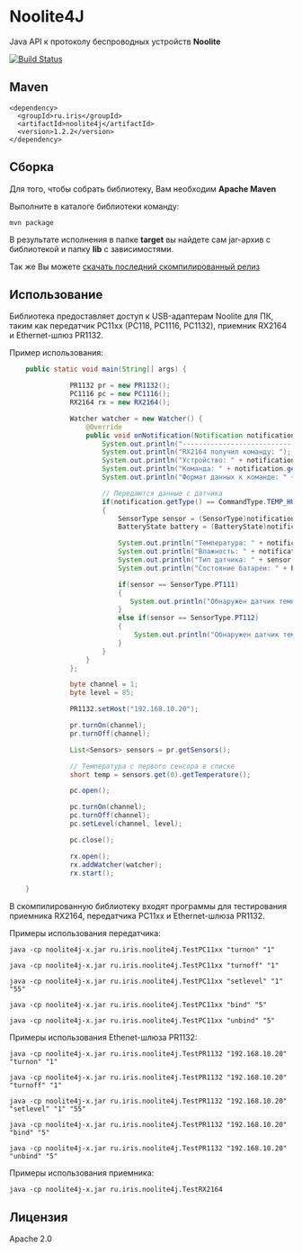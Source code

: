 Noolite4J
===============
Java API к протоколу беспроводных устройств **Noolite**

[![Build Status](https://travis-ci.org/Neuronix2/Noolite4J.png?branch=master)](https://travis-ci.org/Neuronix2/Noolite4J)

Maven
----------------

    <dependency>
      <groupId>ru.iris</groupId>
      <artifactId>noolite4j</artifactId>
      <version>1.2.2</version>
    </dependency>

Сборка
-----------------
Для того, чтобы собрать библиотеку, Вам необходим **Apache Maven**

Выполните в каталоге библиотеки команду:

```
mvn package
```

В результате исполнения в папке **target** вы найдете сам jar-архив с библиотекой и папку **lib** с зависимостями.

Так же Вы можете [скачать последний скомпилированный релиз](https://github.com/Neuronix2/Noolite4J/releases)

## Использование
Библиотека предоставляет доступ к USB-адаптерам Noolite для ПК, таким как передатчик PC11xx (PC118, PC1116, PC1132), приемник RX2164 и Ethernet-шлюз PR1132.

Пример использования:

``` java
    public static void main(String[] args) {

               PR1132 pr = new PR1132();
               PC1116 pc = new PC1116();
               RX2164 rx = new RX2164();

               Watcher watcher = new Watcher() {
                   @Override
                   public void onNotification(Notification notification) {
                       System.out.println("----------------------------------");
                       System.out.println("RX2164 получил команду: ");
                       System.out.println("Устройство: " + notification.getChannel());
                       System.out.println("Команда: " + notification.getType().name());
                       System.out.println("Формат данных к команде: " + notification.getDataFormat().name());

                       // Передаются данные с датчика
                       if(notification.getType() == CommandType.TEMP_HUMI)
                       {
                           SensorType sensor = (SensorType)notification.getValue("sensortype");
                           BatteryState battery = (BatteryState)notification.getValue("battery");

                           System.out.println("Температура: " + notification.getValue("temp"));
                           System.out.println("Влажность: " + notification.getValue("humi"));
                           System.out.println("Тип датчика: " + sensor.name());
                           System.out.println("Состояние батареи: " + battery.name());

                           if(sensor == SensorType.PT111)
                           {
                              System.out.println("Обнаружен датчик температуры и влажности");
                           }
                           else if(sensor == SensorType.PT112)
                           {
                               System.out.println("Обнаружен датчик температуры");
                           }
                       }
                   }
               };

               byte channel = 1;
               byte level = 85;

               PR1132.setHost("192.168.10.20");

               pr.turnOn(channel);
               pr.turnOff(channel);

               List<Sensors> sensors = pr.getSensors();

               // Температура с первого сенсора в списке
               short temp = sensors.get(0).getTemperature();

               pc.open();

               pc.turnOn(channel);
               pc.turnOff(channel);
               pc.setLevel(channel, level);

               pc.close();

               rx.open();
               rx.addWatcher(watcher);
               rx.start();

    }
```

В скомпилированную библиотеку входят программы для тестирования приемника RX2164, передатчика PC11xx и Ethernet-шлюза PR1132.

Примеры использования передатчика:

```
java -cp noolite4j-x.jar ru.iris.noolite4j.TestPC11xx "turnon" "1"
```

```
java -cp noolite4j-x.jar ru.iris.noolite4j.TestPC11xx "turnoff" "1"
```

```
java -cp noolite4j-x.jar ru.iris.noolite4j.TestPC11xx "setlevel" "1" "55"
```

```
java -cp noolite4j-x.jar ru.iris.noolite4j.TestPC11xx "bind" "5"
```

```
java -cp noolite4j-x.jar ru.iris.noolite4j.TestPC11xx "unbind" "5"
```

Примеры использования Ethenet-шлюза PR1132:

```
java -cp noolite4j-x.jar ru.iris.noolite4j.TestPR1132 "192.168.10.20" "turnon" "1"
```

```
java -cp noolite4j-x.jar ru.iris.noolite4j.TestPR1132 "192.168.10.20" "turnoff" "1"
```

```
java -cp noolite4j-x.jar ru.iris.noolite4j.TestPR1132 "192.168.10.20" "setlevel" "1" "55"
```

```
java -cp noolite4j-x.jar ru.iris.noolite4j.TestPR1132 "192.168.10.20" "bind" "5"
```

```
java -cp noolite4j-x.jar ru.iris.noolite4j.TestPR1132 "192.168.10.20" "unbind" "5"
```

Примеры использования приемника:

```
java -cp noolite4j-x.jar ru.iris.noolite4j.TestRX2164
```

## Лицензия
Apache 2.0
